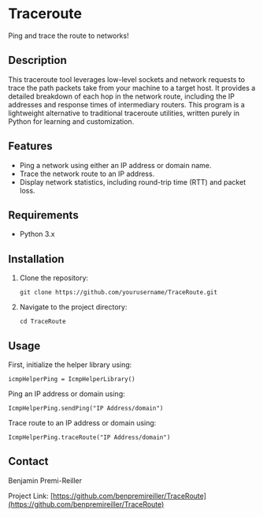 # Traceroute

Ping and trace the route to networks!

## Description

This traceroute tool leverages low-level sockets and network requests to trace the path packets take from your machine to a target host. It provides a detailed breakdown of each hop in the network route, including the IP addresses and response times of intermediary routers. This program is a lightweight alternative to traditional traceroute utilities, written purely in Python for learning and customization.

## Features

- Ping a network using either an IP address or domain name.
- Trace the network route to an IP address.
- Display network statistics, including round-trip time (RTT) and packet loss.

## Requirements

- Python 3.x

## Installation

1. Clone the repository:
   ```
   git clone https://github.com/yourusername/TraceRoute.git

2. Navigate to the project directory:
   ```
   cd TraceRoute

## Usage

First, initialize the helper library using:

    icmpHelperPing = IcmpHelperLibrary()

Ping an IP address or domain using:
    
    IcmpHelperPing.sendPing("IP Address/domain")

Trace route to an IP address or domain using:

    IcmpHelperPing.traceRoute("IP Address/domain")


## Contact

Benjamin Premi-Reiller

Project Link: [https://github.com/benpremireiller/TraceRoute](https://github.com/benpremireiller/TraceRoute)
